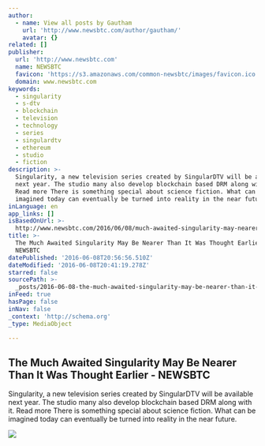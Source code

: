 ```yaml
---
author:
  - name: View all posts by Gautham
    url: 'http://www.newsbtc.com/author/gautham/'
    avatar: {}
related: []
publisher:
  url: 'http://www.newsbtc.com'
  name: NEWSBTC
  favicon: 'https://s3.amazonaws.com/common-newsbtc/images/favicon.ico'
  domain: www.newsbtc.com
keywords:
  - singularity
  - s-dtv
  - blockchain
  - television
  - technology
  - series
  - singulardtv
  - ethereum
  - studio
  - fiction
description: >-
  Singularity, a new television series created by SingularDTV will be available
  next year. The studio many also develop blockchain based DRM along with it.
  Read more There is something special about science fiction. What can be
  imagined today can eventually be turned into reality in the near future.
inLanguage: en
app_links: []
isBasedOnUrl: >-
  http://www.newsbtc.com/2016/06/08/much-awaited-singularity-may-nearer-thought-earlier/
title: >-
  The Much Awaited Singularity May Be Nearer Than It Was Thought Earlier -
  NEWSBTC
datePublished: '2016-06-08T20:56:56.510Z'
dateModified: '2016-06-08T20:41:19.278Z'
starred: false
sourcePath: >-
  _posts/2016-06-08-the-much-awaited-singularity-may-be-nearer-than-it-was-thoug.md
inFeed: true
hasPage: false
inNav: false
_context: 'http://schema.org'
_type: MediaObject

---
```

<article style=""><h1>The Much Awaited Singularity May Be Nearer Than It Was Thought Earlier - NEWSBTC</h1><p>Singularity, a new television series created by SingularDTV will be available next year. The studio many also develop blockchain based DRM along with it. Read more There is something special about science fiction. What can be imagined today can eventually be turned into reality in the near future.</p><img src="http://s3.amazonaws.com/main-newsbtc-images/2016/06/08194101/singularity.jpg" /></article>